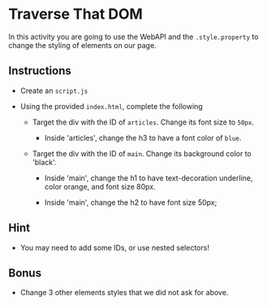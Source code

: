 # Traverse That DOM

In this activity you are going to use the WebAPI and the `.style.property` to change the styling of elements on our page.

## Instructions

* Create an `script.js`

* Using the provided `index.html`, complete the following

  * Target the div with the ID of `articles`. Change its font size to `50px`.

    * Inside 'articles', change the h3 to have a font color of `blue`. 

  * Target the div with the ID of `main`. Change its background color to 'black'.

    * Inside 'main', change the h1 to have text-decoration  underline, color orange, and font size 80px.

    * Inside 'main', change the h2 to have font size 50px;

## Hint

* You may need to add some IDs, or use nested selectors!

## Bonus

* Change 3 other elements styles that we did not ask for above.
